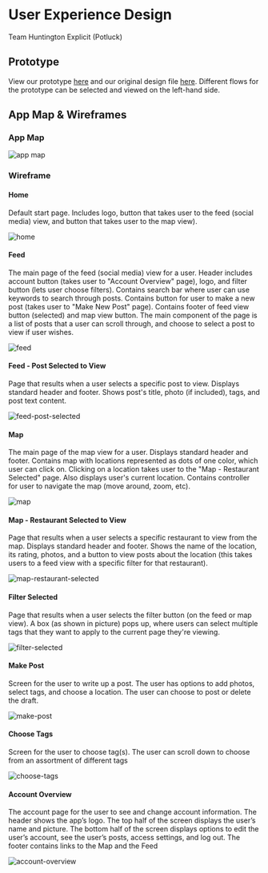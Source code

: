 # User Experience Design
Team Huntington Explicit (Potluck)

## Prototype
View our prototype [here](https://www.figma.com/proto/XMcwr5StWMdYmwJL3cW51j/First-attempt?node-id=47701%3A946&scaling=min-zoom&page-id=33%3A444&starting-point-node-id=47701%3A946&show-proto-sidebar=1) and our original design file [here](https://www.figma.com/file/XMcwr5StWMdYmwJL3cW51j/First-attempt?node-id=33%3A444).
Different flows for the prototype can be selected and viewed on the left-hand side.

## App Map & Wireframes
### App Map
![app map](./ux-design/AppMap.png)

### Wireframe
#### Home

Default start page. Includes logo, button that takes user to the feed (social media) view, and button that takes user to the map view).

![home](./ux-design/Home.png)

#### Feed

The main page of the feed (social media) view for a user. Header includes account button (takes user to "Account Overview" page), logo, and filter button (lets user choose filters). Contains search bar where user can use keywords to search through posts. Contains button for user to make a new post (takes user to "Make New Post" page). Contains footer of feed view button (selected) and map view button. The main component of the page is a list of posts that a user can scroll through, and choose to select a post to view if user wishes.

![feed](./ux-design/Feed.png)

#### Feed - Post Selected to View

Page that results when a user selects a specific post to view. Displays standard header and footer. Shows post's title, photo (if included), tags, and post text content.

![feed-post-selected](./ux-design/FeedPostSelected.png)

#### Map

The main page of the map view for a user. Displays standard header and footer. Contains map with locations represented as dots of one color, which user can click on. Clicking on a location takes user to the "Map - Restaurant Selected" page. Also displays user's current location. Contains controller for user to navigate the map (move around, zoom, etc).

![map](./ux-design/Map.png)

#### Map - Restaurant Selected to View

Page that results when a user selects a specific restaurant to view from the map. Displays standard header and footer. Shows the name of the location, its rating, photos, and a button to view posts about the location (this takes users to a feed view with a specific filter for that restaurant).

![map-restaurant-selected](./ux-design/MapViewRestaurantSelected.png)

#### Filter Selected

Page that results when a user selects the filter button (on the feed or map view). A box (as shown in picture) pops up, where users can select multiple tags that they want to apply to the current page they're viewing.

![filter-selected](./ux-design/FilterButtonSelected.png)

#### Make Post

Screen for the user to write up a post. The user has options to add photos, select tags, and choose a location. The user can choose to post or delete the draft.

![make-post](./ux-design/MakePost.png)

#### Choose Tags

Screen for the user to choose tag(s). The user can scroll down to choose from an assortment of different tags

![choose-tags](./ux-design/ChooseTag.png)

#### Account Overview

The account page for the user to see and change account information. The header shows the app’s logo. The top half of the screen displays the user’s name and picture. The bottom half of the screen displays options to edit the user’s account, see the user’s posts, access settings, and log out. The footer contains links to the Map and the Feed

![account-overview](./ux-design/AccountOverview.png)
